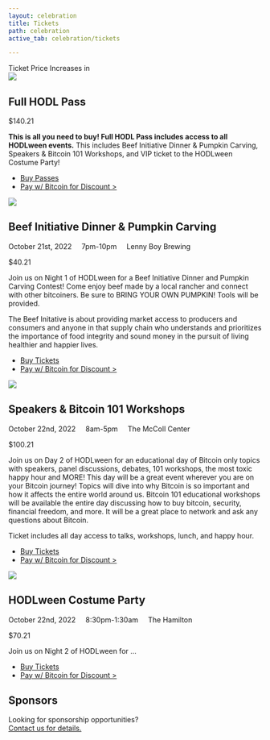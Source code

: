 ```yaml
---
layout: celebration
title: Tickets
path: celebration
active_tab: celebration/tickets

---
```


<div class="highlight-section3">
	<div class="ticket-price-increase">
	    <span id="ticket-price-increase-hdr">Ticket Price Increases in</span>
	    <div id="countdown-ticker"></div>
	</div>
</div>


<article>
	<img src="/assets/img/pic1.jpg" />
	<h2>Full HODL Pass</h2>
	<p><span class="price">$140.21</span></p>
	<p><b>This is all you need to buy! Full HODL Pass includes access to all HODLween events.</b> This includes Beef Initiative Dinner & Pumpkin Carving, Speakers & Bitcoin 101 Workshops, and VIP ticket to the HODLween Costume Party!</p>
	<ul class="buy-links">
		<li><a href="https://www.eventbrite.com/e/395408636877" target="_blank" class="orange-pill-btn">Buy Passes</a></li>
		<li><a href="#" target="_blank" class="buy-link">Pay w/ Bitcoin for Discount ></a></li>
	</ul>
</article>

<article>
	<img src="/assets/img/pic1.jpg" />
	<h2>Beef Initiative Dinner & Pumpkin Carving</h2>
	<div class="white-divider"><div></div></div>
	<div class="details"><div>
		October 21st, 2022 &nbsp;&nbsp;&nbsp; 7pm-10pm &nbsp;&nbsp;&nbsp; <span>Lenny Boy Brewing</span>
	</div></div>
	<p><span class="price">$40.21</span></p>
	<p>Join us on Night 1 of HODLween for a Beef Initiative Dinner and Pumpkin Carving Contest! Come enjoy beef made by a local rancher and connect with other bitcoiners. Be sure to BRING YOUR OWN PUMPKIN! Tools will be provided.</p>
	<p>The Beef Initative is about providing market access to producers and consumers and anyone in that supply chain who understands and prioritizes the importance of food integrity and sound money in the pursuit of living healthier and happier lives.</p>
	<ul class="buy-links">
		<li><a href="https://www.eventbrite.com/e/394110674637" target="_blank" class="orange-pill-btn">Buy Tickets</a></li>
		<li><a href="#" target="_blank" class="buy-link">Pay w/ Bitcoin for Discount ></a></li>
	</ul>
</article>

<article>
	<img src="/assets/img/pic1.jpg" />
	<h2>Speakers & Bitcoin 101 Workshops</h2>
	<div class="white-divider"><div></div></div>
	<div class="details"><div>
		October 22nd, 2022 &nbsp;&nbsp;&nbsp; 8am-5pm &nbsp;&nbsp;&nbsp; <span>The McColl Center</span>
	</div></div>
	<p><span class="price">$100.21</span></p>
	<p>Join us on Day 2 of HODLween for an educational day of Bitcoin only topics with speakers, panel discussions, debates, 101 workshops, the most toxic happy hour and MORE! This day will be a great event wherever you are on your Bitcoin journey! Topics will dive into why Bitcoin is so important and how it affects the entire world around us. Bitcoin 101 educational workshops will be available the entire day discussing how to buy bitcoin, security, financial freedom, and more. It will be a great place to network and ask any questions about Bitcoin.</p>
	<p>Ticket includes all day access to talks, workshops, lunch, and happy hour.</p>
	<ul class="buy-links">
		<li><a href="https://www.eventbrite.com/e/394766115077" target="_blank" class="orange-pill-btn">Buy Tickets</a></li>
		<li><a href="#" target="_blank" class="buy-link">Pay w/ Bitcoin for Discount ></a></li>
	</ul>
</article>

<article>
	<img src="/assets/img/pic1.jpg" />
	<h2>HODLween Costume Party</h2>
	<div class="white-divider"><div></div></div>
	<div class="details"><div>
		October 22nd, 2022 &nbsp;&nbsp;&nbsp; 8:30pm-1:30am &nbsp;&nbsp;&nbsp; <span>The Hamilton</span>
	</div></div>
	<p><span class="price">$70.21</span></p>
	<p>Join us on Night 2 of HODLween for ... </p>
	<ul class="buy-links">
		<li><a href="https://hodlween-costume-party.eventbrite.com" target="_blank" class="orange-pill-btn">Buy Tickets</a></li>
		<li><a href="#" target="_blank" class="buy-link">Pay w/ Bitcoin for Discount ></a></li>
	</ul>
</article>

<div class="highlight-section3">
    <h2>Sponsors</h2>
    <div class="white-divider-mid"></div>
    <p>Looking for sponsorship opportunities?<br><a href="mailto:hodl@bitcoincharlotte.org">Contact us for details.</a></p>
    <!-- <a href="/celebration/sponsorships" class="orange-pill-btn">Sponsor</a> -->
</div>